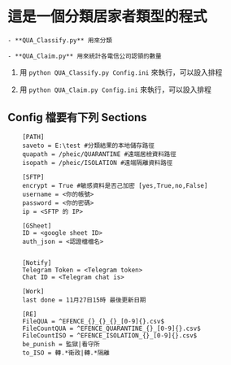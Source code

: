 # 這是一個分類居家者類型的程式

    - **QUA_Classify.py** 用來分類

    - **QUA_Claim.py** 用來統計各電信公司認領的數量

1. 用 `python QUA_Classify.py Config.ini` 來執行，可以設入排程

2. 用 `python QUA_Claim.py Config.ini` 來執行，可以設入排程

## Config 檔要有下列 Sections
```
    [PATH]
    saveto = E:\test #分類結果的本地儲存路徑
    quapath = /pheic/QUARANTINE #遠端居檢資料路徑
    isopath = /pheic/ISOLATION #遠端隔離資料路徑

    [SFTP]
    encrypt = True #敏感資料是否己加密 [yes,True,no,False]
    username = <你的帳號>
    password = <你的密碼>
    ip = <SFTP 的 IP>

    [GSheet]
    ID = <google sheet ID>
    auth_json = <認證檔檔名>


    [Notify]
    Telegram Token = <Telegram token>
    Chat ID = <Telegram chat is>

    [Work]
    last done = 11月27日15時 最後更新日期

    [RE]
    FileQUA = ^EFENCE_{}_{}_{}_[0-9]{}.csv$
    FileCountQUA = ^EFENCE_QUARANTINE_{}_[0-9]{}.csv$
    FileCountISO = ^EFENCE_ISOLATION_{}_[0-9]{}.csv$
    be_punish = 監獄|看守所
    to_ISO = 轉.*衛政|轉.*隔離
```
